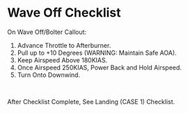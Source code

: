 # Wave Off Checklist

On Wave Off/Bolter Callout:

1. Advance Throttle to Afterburner.
2. Pull up to +10 Degrees (WARNING: Maintain Safe AOA).
3. Keep Airspeed Above 180KIAS.
4. Once Airspeed 250KIAS, Power Back and Hold Airspeed.
5. Turn Onto Downwind.

<br>

After Checklist Complete, See Landing (CASE 1) Checklist.

<br>
